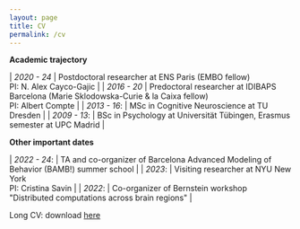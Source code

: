 ```yaml
---
layout: page
title: CV
permalink: /cv
---
```


**Academic trajectory**

| *2020 - 24*  | Postdoctoral researcher at ENS Paris (EMBO fellow) <br/> PI: N. Alex Cayco-Gajic |
| *2016 - 20*  | Predoctoral researcher at IDIBAPS Barcelona (Marie Sklodowska-Curie & la Caixa fellow) <br/> PI: Albert Compte |
| *2013 - 16*: | MSc in Cognitive Neuroscience at TU Dresden |
| *2009 - 13*: | BSc in Psychology at Universität Tübingen, Erasmus semester at UPC Madrid |

**Other important dates**

| *2022 - 24*: | TA and co-organizer of Barcelona Advanced Modeling of Behavior (BAMB!) summer school |
| *2023*:      | Visiting researcher at NYU New York <br/> PI: Cristina Savin | 
| *2022*:      | Co-organizer of Bernstein workshop "Distributed computations across brain regions" |


Long CV: download [here](https://heikestein.github.io/assets/documents/CV.pdf)
